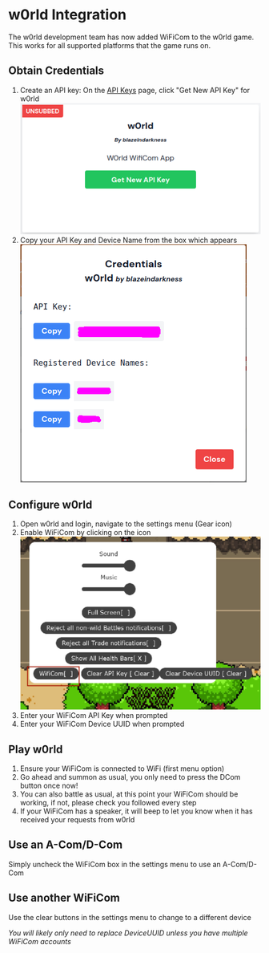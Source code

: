 # w0rld Integration

The w0rld development team has now added WiFiCom to the w0rld game.  This works for all supported platforms that the game runs on.

## Obtain Credentials
1. Create an API key: On the [API Keys](https://wificom.dev/app-credentials) page, click "Get New API Key" for w0rld
        ![API Key Generation](/images/w0rld_integration/w0rld_new_api_key.png)
1. Copy your API Key and Device Name from the box which appears
        ![w0rld Credentials](/images/w0rld_integration/w0rld_get_credentials.png)

## Configure w0rld
1. Open w0rld and login, navigate to the settings menu (Gear icon)
1. Enable WiFiCom by clicking on the icon
    ![Enable WiFiCom](/images/w0rld_integration/w0rld_wificom_settings.jpg)
1. Enter your WiFiCom API Key when prompted
1. Enter your WiFiCom Device UUID when prompted

## Play w0rld
1. Ensure your WiFiCom is connected to WiFi (first menu option)
1. Go ahead and summon as usual, you only need to press the DCom button once now!
1. You can also battle as usual, at this point your WiFiCom should be working, if not, please check you followed every step
1. If your WiFiCom has a speaker, it will beep to let you know when it has received your requests from w0rld

## Use an A-Com/D-Com
Simply uncheck the WiFiCom box in the settings menu to use an A-Com/D-Com

## Use another WiFiCom
Use the clear buttons in the settings menu to change to a different device

_You will likely only need to replace DeviceUUID unless you have multiple WiFiCom accounts_

